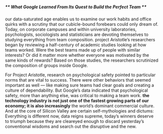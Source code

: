 ##### ** What Google Learned From Its Quest to Build the Perfect Team **
 our data-saturated age enables us to examine our work habits and office
 quirks with a scrutiny that our cubicle-bound forebears could only dream of.
  Today, on corporate campuses and within university laboratories, psychologists, 
  sociologists and statisticians are devoting themselves to studying everything from team composition.
project Aristotle’s researchers began by reviewing a half-century of academic studies looking at how teams worked. 
Were the best teams made up of people with similar interests? Or did it matter more whether everyone was motivated by the same kinds of rewards? Based on those studies, the researchers scrutinized the composition of groups inside Google.

 For Project Aristotle, research on psychological safety pointed to particular norms
 that are vital to success. There were other behaviors that seemed important as well — like making sure teams had clear goals and creating a culture of dependability. But Google’s data indicated that psychological safety, more than anything else,
  was critical to making a team work.
 **the technology industry is not just one of the fastest growing parts of our economy; it is also increasingly** 
the world’s dominant commercial culture. And at the core of Silicon Valley are certain self-mythologies 
and dictums: Everything is different now, data reigns supreme, today’s winners deserve to triumph because they are cleareyed enough to discard yesterday’s conventional wisdoms and search out the disruptive and the new.

